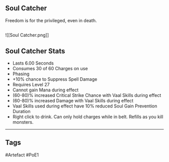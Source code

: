 ## Soul Catcher
Freedom is for the privileged, even in death.
##
![[Soul Catcher.png]]
## Soul Catcher Stats
- Lasts 6.00 Seconds
- Consumes 30 of 60 Charges on use
- Phasing
- +10% chance to Suppress Spell Damage
- Requires Level 27
- Cannot gain Mana during effect
- (60-80)% increased Critical Strike Chance with Vaal Skills during effect
- (60-80)% increased Damage with Vaal Skills during effect
- Vaal Skills used during effect have 10% reduced Soul Gain Prevention Duration
- Right click to drink. Can only hold charges while in belt. Refills as you kill monsters.


---
## Tags
#Artefact
#PoE1